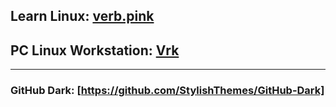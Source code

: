 ## Learn Linux: [verb.pink](https://github.com/inkVerb/Pinker)
## PC Linux Workstation: [Vrk](https://github.com/inkVerb/vrk)
___
### GitHub Dark: [https://github.com/StylishThemes/GitHub-Dark]
